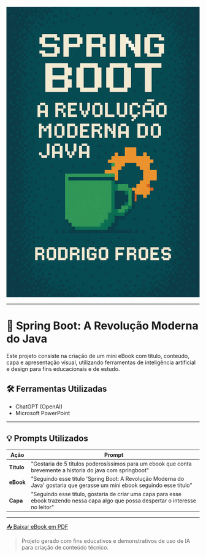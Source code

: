 
![Capa do eBook Spring Boot](./capa-ebook-springboot.png)

---

# 📘 Spring Boot: A Revolução Moderna do Java

Este projeto consiste na criação de um mini eBook com título, conteúdo, capa e apresentação visual, utilizando ferramentas de inteligência artificial e design para fins educacionais e de estudo.

## 🛠️ Ferramentas Utilizadas

- ChatGPT (OpenAI)
- Microsoft PowerPoint

---

## 💡 Prompts Utilizados

| Ação         | Prompt                                                                 |
|--------------|------------------------------------------------------------------------|
| **Título**   | "Gostaria de 5 títulos poderosíssimos para um ebook que conta brevemente a historia do java com springboot" |
| **eBook**    | "Seguindo esse título 'Spring Boot: A Revolução Moderna do Java' gostaria que gerasse um mini ebook seguindo esse título" |
| **Capa**     | "Seguindo esse título, gostaria de criar uma capa para esse ebook trazendo nessa capa algo que possa despertar o interesse no leitor" |

---

[📥 Baixar eBook em PDF](./ebook.pdf)

> Projeto gerado com fins educativos e demonstrativos de uso de IA para criação de conteúdo técnico.
